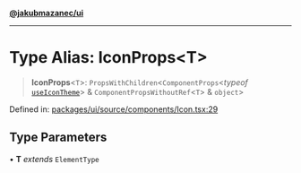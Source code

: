 [**@jakubmazanec/ui**](../README.md)

---

# Type Alias: IconProps\<T\>

> **IconProps**\<`T`\>: `PropsWithChildren`\<`ComponentProps`\<_typeof_
> [`useIconTheme`](../functions/useIconTheme.md)\> & `ComponentPropsWithoutRef`\<`T`\> & `object`\>

Defined in:
[packages/ui/source/components/Icon.tsx:29](https://github.com/jakubmazanec/tools/blob/797379ce98752dc838b82c8398e04d90c58ce9e7/packages/ui/source/components/Icon.tsx#L29)

## Type Parameters

• **T** _extends_ `ElementType`
